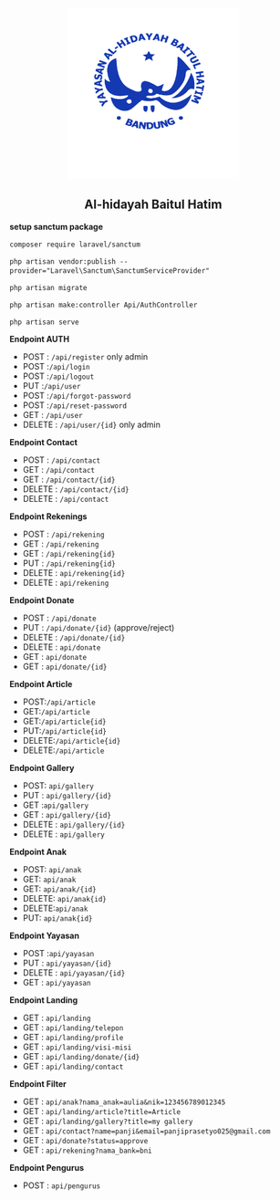<!-- PROJECT LOGO -->
<br />
<p align="center">
  <a href="https://github.com/alhidayah-projects/backend-api.git">
    <img src="./public/assets/logo.png" alt="Logo" width="300" height="300">
  </a>

  <h2 align="center">Al-hidayah Baitul Hatim</h2>
</p>

**setup sanctum package**

```
composer require laravel/sanctum
```

```
php artisan vendor:publish --provider="Laravel\Sanctum\SanctumServiceProvider"
```

```
php artisan migrate
```

```
php artisan make:controller Api/AuthController
```

```
php artisan serve
```

**Endpoint AUTH**

-   POST : `/api/register` only admin
-   POST :`/api/login`
-   POST :`/api/logout`
-   PUT :`/api/user`
-   POST :`/api/forgot-password`
-   POST :`/api/reset-password`
-   GET : `/api/user`
-   DELETE : `/api/user/{id}` only admin

**Endpoint Contact**

-   POST : `/api/contact`
-   GET : `/api/contact`
-   GET : `/api/contact/{id}`
-   DELETE : `/api/contact/{id}`
-   DELETE : `/api/contact`

**Endpoint Rekenings**

-   POST : `/api/rekening`
-   GET : `/api/rekening`
-   GET : `/api/rekening{id}`
-   PUT : `/api/rekening{id}`
-   DELETE : `api/rekening{id}`
-   DELETE : `api/rekening`

**Endpoint Donate**

-   POST : `/api/donate`
-   PUT : `/api/donate/{id}` (approve/reject)
-   DELETE : `/api/donate/{id}`
-   DELETE : `api/donate`
-   GET : `api/donate`
-   GET : `api/donate/{id}`

**Endpoint Article**

-   POST:`/api/article`
-   GET:`/api/article`
-   GET:`/api/article{id}`
-   PUT:`/api/article{id}`
-   DELETE:`/api/article{id}`
-   DELETE:`/api/article`

**Endpoint Gallery**

-   POST: `api/gallery`
-   PUT : `api/gallery/{id}`
-   GET :`api/gallery`
-   GET : `api/gallery/{id}`
-   DELETE : `api/gallery/{id}`
-   DELETE : `api/gallery`

**Endpoint Anak**

-   POST: `api/anak`
-   GET: `api/anak`
-   GET: `api/anak/{id}`
-   DELETE: `api/anak{id}`
-   DELETE:`api/anak`
-   PUT: `api/anak{id}`

**Endpoint Yayasan**

-   POST :`api/yayasan`
-   PUT : `api/yayasan/{id}`
-   DELETE : `api/yayasan/{id}`
-   GET : `api/yayasan`

**Endpoint Landing**

-   GET : `api/landing`
-   GET : `api/landing/telepon`
-   GET : `api/landing/profile`
-   GET : `api/landing/visi-misi`
-   GET : `api/landing/donate/{id}`
-   GET : `api/landing/contact`

**Endpoint Filter**

-   GET : `api/anak?nama_anak=aulia&nik=123456789012345`
-   GET : `api/landing/article?title=Article`
-   GET : `api/landing/gallery?title=my gallery`
-   GET : `api/contact?name=panji&email=panjiprasetyo025@gmail.com`
-   GET : `api/donate?status=approve`
-   GET : `api/rekening?nama_bank=bni`

**Endpoint Pengurus**

-   POST : `api/pengurus`
